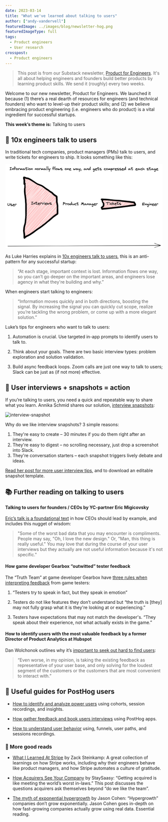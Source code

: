 ```yaml
---
date: 2023-03-14
title: "What we've learned about talking to users"
author: ["andy-vandervell"]
featuredImage: ../images/blog/newsletter-hog.png
featuredImageType: full
tags:
  - Product engineers
  - User research
crosspost:
  - Product engineers  
---
```


> This post is from our Substack newsletter, [Product for Engineers](https://newsletter.posthog.com/). It's all about helping engineers and founders build better products by learning product skills. We send it (roughly) every two weeks.

Welcome to our new newsletter, Product for Engineers. We launched it because (1) there’s a real dearth of resources for engineers (and technical founders) who want to level-up their product skills; and (2) we believe embracing product engineering (i.e. engineers who do product) is a vital ingredient for successful startups.

**This week’s theme is:** Talking to users

## 💬 10x engineers talk to users

In traditional tech companies, product managers (PMs) talk to users, and write tickets for engineers to ship. It looks something like this:

![PM to engineer](../images/blog/10x-engineers-do-user-interviews/pm-to-engineer.png)

As Luke Harries explains in [10x engineers talk to users](/blog/10x-engineers-do-user-interviews), this is an anti-pattern for any successful startup:

> “At each stage, important context is lost. Information flows one way, so you can’t go deeper on the important areas, and engineers lose agency in what they're building and why.”

When engineers start talking to engineers:

> “Information moves quickly and in both directions, boosting the signal. By increasing the signal you can quickly cut scope, realize you’re tackling the wrong problem, or come up with a more elegant solution.”

Luke’s tips for engineers who want to talk to users:

1. Automation is crucial. Use targeted in-app prompts to identify users to talk to.

2. Think about your goals. There are two basic interview types: problem exploration and solution validation.

3. Build async feedback loops. Zoom calls are just one way to talk to users; Slack can be just as (if not more) effective.

## 📸 User interviews + snapshots = action

If you’re talking to users, you need a quick and repeatable way to share what you learn. Annika Schmid shares our solution, [interview snapshots](/blog/interview-snapshot-guide):

![interview-snapshot](../images/interview-snapshots/interview-snapshot-filled-out.jpg)

Why do we like interview snapshots? 3 simple reasons:

1. They're easy to create – 30 minutes if you do them right after an interview.
2. They're easy to digest – no scrolling necessary, just drop a screenshot into Slack.
3. They're conversation starters – each snapshot triggers lively debate and ideas.

[Read her post for more user interview tips](/blog/interview-snapshot-guide), and to download an editable snapshot template.

## 📚 Further reading on talking to users

#### Talking to users for founders / CEOs by YC-partner Eric Migicovsky

[Eric’s talk is a foundational text](https://www.ycombinator.com/library/6g-how-to-talk-to-users?utm_source=posthog-newsletter&utm_medium=email) in how CEOs should lead by example, and includes this nugget of wisdom:

> "Some of the worst bad data that you may encounter is compliments. People may say, "Oh, I love the new design." Or, "Man, this thing is really useful." You may love that during the course of your user interviews but they actually are not useful information because it's not specific."

#### How game developer Gearbox “outwitted” tester feedback

The “Truth Team” at game developer Gearbox have [three rules when interpreting feedback](https://www.polygon.com/gaming/2012/3/14/2861998/gearbox-borderlands-testing?utm_source=posthog-newsletter&utm_medium=email) from game testers:

1. “Testers try to speak in fact, but they speak in emotion”

2. Testers do not like features they don’t understand but “the truth is [they] may not fully grasp what it is they're looking at or experiencing.”

3. Testers have expectations that may not match the developer's. “They speak about their experience, not what actually exists in the game.”

#### How to identify users with the most valuable feedback by a former Director of Product Analytics at Hubspot

Dan Wolchonok outlines why it’s [important to seek out hard to find users](https://www.danwolch.com/2016/07/identify-users-with-the-most-valuable-feedback/?utm_source=posthog-newsletter&utm_medium=email):

> “Even worse, in my opinion, is taking the existing feedback as representative of your user base, and only solving for the loudest segment of the customers or the customers that are most convenient to interact with.”

## 🦔 Useful guides for PostHog users

- [How to identify and analyze power users](/tutorials/power-users) using cohorts, session recordings, and insights.

- [How gather feedback and book users interviews](/tutorials/feedback-interviews-site-apps) using PostHog apps.

- [How to understand user behavior](/tutorials/explore-insights-session-recordings) using, funnels, user paths, and sessions recordings.

### 🤔 More good reads

- [What I Learned At Stripe](https://steinkamp.us/post/2022/11/10/what-i-learned-at-stripe.html) by Zack Steinkamp: A great collection of learnings on how Stripe works, including why their engineers behave like product managers, and how Stripe automates a culture of gratitude.

- [How Acquirers See Your Company](https://staysaasy.com/product/2023/02/22/how-acquirers-see-your-company.html) by StaySaasy: “Getting acquired is like meeting the world’s worst in-laws.” This post discusses the questions acquirers ask themselves beyond “do we like the team”. 

- [The myth of exponential hypergrowth](https://longform.asmartbear.com/exponential-growth/index.html) by Jason Cohen: “Hypergrowth” companies don’t grow exponentially. Jason Cohen goes in-depth on how fast-growing companies actually grow using real data. Essential reading.